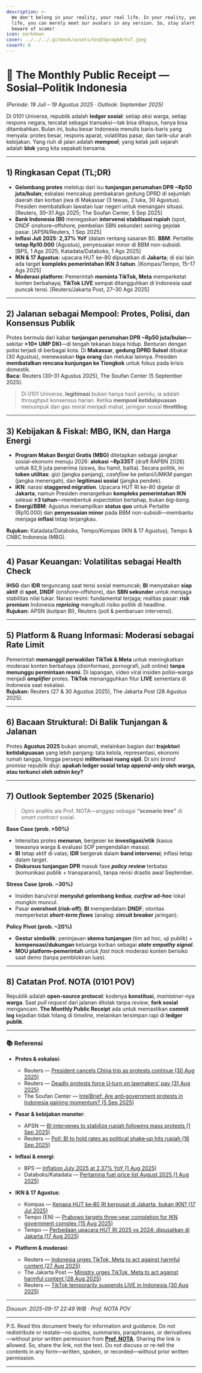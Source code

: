 ```yaml
---
description: >-
  We don't belong in your reality, your real life. In your reality, your real
  life, you can merely meet our avatars in any version. So, stay alert and
  beware of scams!
icon: markdown
cover: ../../../.gitbook/assets/GnqSSpvagAAr5vT.jpeg
coverY: 0
---
```


# 🧾 The Monthly Public Receipt — **Sosial–Politik Indonesia**  
*(Periode: 19 Juli – 19 Agustus 2025 · Outlook: September 2025)*

Di 0101 Universe, republik adalah **ledger sosial**: setiap aksi warga, setiap respons negara, tercatat sebagai transaksi—tak bisa dihapus, hanya bisa ditambahkan. Bulan ini, buku besar Indonesia menulis baris-baris yang menyala: protes besar, respons aparat, volatilitas pasar, dan tarik-ulur arah kebijakan. Yang riuh di jalan adalah **mempool**; yang kelak jadi sejarah adalah **blok** yang kita sepakati bersama.

---

## 1) Ringkasan Cepat (TL;DR)
- **Gelombang protes** meletup dari isu **tunjangan perumahan DPR ~Rp50 juta/bulan**; eskalasi mencakup pembakaran gedung DPRD di sejumlah daerah dan korban jiwa di Makassar (3 tewas, 2 luka, 30 Agustus). Presiden membatalkan lawatan luar negeri untuk menangani situasi. [Reuters, 30–31 Ags 2025; The Soufan Center, 5 Sep 2025]  
- **Bank Indonesia (BI)** menegaskan **intervensi stabilisasi rupiah** (spot, DNDF onshore–offshore, pembelian SBN sekunder) seiring gejolak pasar. [APSN/Reuters, 1 Sep 2025]  
- **Inflasi Juli 2025**: **2,37% YoY** (dalam rentang sasaran BI). **BBM**: Pertalite **tetap Rp10.000** (Agustus), penyesuaian minor di BBM non-subsidi. [BPS, 1 Ags 2025; Katadata/Databoks, 1 Ags 2025]  
- **IKN & 17 Agustus**: upacara HUT ke-80 dipusatkan di **Jakarta**; di sisi lain ada target **kompleks pemerintahan IKN 3 tahun**. [Kompas/Tempo, 15–17 Ags 2025]  
- **Moderasi platform**: Pemerintah **meminta TikTok, Meta** memperketat konten berbahaya; **TikTok LIVE** sempat ditangguhkan di Indonesia saat puncak tensi. [Reuters/Jakarta Post, 27–30 Ags 2025]

---

## 2) Jalanan sebagai Mempool: Protes, Polisi, dan Konsensus Publik
Protes bermula dari kabar **tunjangan perumahan DPR ~Rp50 juta/bulan**—sekitar **>10× UMP DKI**—di tengah tekanan biaya hidup. Benturan dengan polisi terjadi di berbagai kota. Di **Makassar**, **gedung DPRD Sulsel** dibakar (30 Agustus), menewaskan **tiga orang** dan melukai lainnya. Presiden **membatalkan rencana kunjungan ke Tiongkok** untuk fokus pada krisis domestik.  
**Baca:** Reuters (30–31 Agustus 2025), The Soufan Center (5 September 2025).

> Di 0101 Universe, **legitimasi** bukan hanya hasil pemilu; ia adalah throughput konsensus harian. Ketika **mempool ketidakpuasan** menumpuk dan gas moral menjadi mahal, jaringan sosial **throttling**.

---

## 3) Kebijakan & Fiskal: MBG, IKN, dan Harga Energi
- **Program Makan Bergizi Gratis (MBG)** ditetapkan sebagai jangkar sosial–ekonomi menuju 2026: **alokasi ~Rp335T** (draft RAPBN 2026) untuk 82,9 juta penerima (siswa, ibu hamil, balita). Secara politik, ini **token utilitas**: gizi (jangka panjang), _cashflow_ ke petani/UMKM pangan (jangka menengah), dan **legitimasi sosial** (jangka pendek).  
- **IKN**: narasi **staggered migration**. Upacara HUT RI ke-80 digelar di **Jakarta**, namun Presiden menargetkan **kompleks pemerintahan IKN** selesai **±3 tahun**—membentuk _expectation_ bertahap, bukan _big-bang_.  
- **Energi/BBM**: Agustus menampilkan **status quo** untuk Pertalite (Rp10.000) dan **penyesuaian minor** pada BBM non-subsidi—membantu menjaga **inflasi** tetap terjangkau.

**Rujukan:** Katadata/Databoks, Tempo/Kompas (IKN & 17 Agustus), Tempo & CNBC Indonesia (MBG).

---

## 4) Pasar Keuangan: Volatilitas sebagai Health Check
**IHSG** dan **IDR** terguncang saat tensi sosial memuncak; **BI** menyatakan **siap aktif** di **spot**, **DNDF** (onshore–offshore), dan **SBN sekunder** untuk menjaga stabilitas nilai tukar. Narasi resmi: fundamental terjaga; realitas pasar: **risk premium** Indonesia **_repricing_** mengikuti risiko politik di headline.  
**Rujukan:** APSN (kutipan BI), Reuters (poll & pembaruan intervensi).

---

## 5) Platform & Ruang Informasi: Moderasi sebagai Rate Limit
Pemerintah **memanggil perwakilan TikTok & Meta** untuk meningkatkan moderasi konten berbahaya (disinformasi, pornografi, judi online) **tanpa menunggu permintaan resmi**. Di lapangan, video viral insiden polisi–warga menjadi **_amplifier_** protes. **TikTok** menangguhkan fitur **LIVE** sementara di Indonesia saat eskalasi.  
**Rujukan:** Reuters (27 & 30 Agustus 2025), The Jakarta Post (28 Agustus 2025).

---

## 6) Bacaan Struktural: Di Balik Tunjangan & Jalanan
Protes **Agustus 2025** bukan anomali, melainkan bagian dari **trajektori ketidakpuasan** yang lebih panjang: tata kelola, representasi, ekonomi rumah tangga, hingga persepsi **militerisasi ruang sipil**. Di sini *brand promise* republik diuji: **apakah ledger sosial tetap _append-only_ oleh warga, atau terkunci oleh _admin key_?**

---

## 7) Outlook **September 2025** (Skenario)
> Opini analitis ala Prof. NOTA—anggap sebagai **“scenario tree”** di _smart contract_ sosial.

**Base Case (prob. >50%)**  
- Intensitas protes **menurun**, bergeser ke **investigasi/etik** (kasus tewasnya warga & evaluasi SOP pengendalian massa).  
- **BI** tetap aktif di valas; **IDR** bergerak dalam **band intervensi**; inflasi tetap dalam target.  
- **Diskursus tunjangan DPR** masuk fase **_policy review_** terbatas (komunikasi publik + transparansi), tanpa revisi drastis awal September.

**Stress Case (prob. ~30%)**  
- Insiden baru/viral **menyulut gelombang kedua**; **_curfew_ ad-hoc** lokal mungkin muncul.  
- Pasar **overshoot (risk-off)**; **BI** memperdalam **DNDF**; otoritas memperketat **_short-term flows_** (analog: **circuit breaker** jaringan).

**Policy Pivot (prob. ~20%)**  
- **Gestur simbolik**: peninjauan **skema tunjangan** (tim ad hoc, uji publik) + **kompensasi/dukungan** keluarga korban sebagai **_state empathy signal_**.  
- **MOU platform–pemerintah** untuk _fast track_ moderasi konten berisiko saat demo (tanpa pemblokiran luas).

---

## 8) Catatan Prof. NOTA (0101 POV)
Republik adalah **open‑source protocol**: kodenya **konstitusi**, _maintainer_-nya **warga**. Saat *pull request* dari jalanan ditolak tanpa *review*, **fork sosial** mengancam. **The Monthly Public Receipt** ada untuk memastikan **commit log** kejadian tidak hilang di _timeline_, melainkan tersimpan rapi di **ledger publik**.

---

### 📚 Referensi
- **Protes & eskalasi**:  
  - Reuters — [President cancels China trip as protests continue (30 Aug 2025)](https://www.reuters.com/world/asia-pacific/indonesias-president-cancels-china-trip-protests-continue-2025-08-30/)  
  - Reuters — [Deadly protests force U‑turn on lawmakers’ pay (31 Aug 2025)](https://www.reuters.com/world/asia-pacific/deadly-indonesia-protests-force-u-turn-lawmakers-pay-2025-08-31/)  
  - The Soufan Center — [IntelBrief: Are anti‑government protests in Indonesia gaining momentum? (5 Sep 2025)](https://thesoufancenter.org/intelbrief-2025-september-5/)

- **Pasar & kebijakan moneter**:  
  - APSN — [BI intervenes to stabilize rupiah following mass protests (1 Sep 2025)](https://www.asia-pacific-solidarity.net/news/2025-09-01/bank-indonesia-intervenes-stabilize-rupiah-following-mass-protests.html)  
  - Reuters — [Poll: BI to hold rates as political shake‑up hits rupiah (16 Sep 2025)](https://www.reuters.com/world/asia-pacific/poll-bank-indonesia-hold-rates-this-week-political-shake-up-hits-rupiah-2025-09-15/)

- **Inflasi & energi**:  
  - BPS — [Inflation July 2025 at 2.37% YoY (1 Aug 2025)](https://www.bps.go.id/en/pressrelease/2025/08/01/2450/the-year-on-year--y-on-y--headline-inflation-in-july-2025-was-2-37-percent-.html)  
  - Databoks/Katadata — [Pertamina fuel price list August 2025 (1 Aug 2025)](https://databoks.katadata.co.id/en/energy/statistics/688c1f3f2f840/pertamina-fuel-price-list-august-2025-pertamax-price-reduced)

- **IKN & 17 Agustus**:  
  - Kompas — [Kenapa HUT ke‑80 RI berpusat di Jakarta, bukan IKN? (17 Jul 2025)](https://ikn.kompas.com/read/2025/07/17/171937087/kenapa-hut-ke-80-ri-berpusat-di-jakarta-bukan-ikn-ini-penjelasan-istana)  
  - Tempo (EN) — [Prabowo targets three‑year completion for IKN government complex (15 Aug 2025)](https://en.tempo.co/read/2039821/prabowo-targets-three-year-completion-for-ikn-government-complex)  
  - Tempo — [Perbedaan upacara HUT RI 2025 vs 2024: dipusatkan di Jakarta (17 Aug 2025)](https://www.tempo.co/politik/perbedaan-upacara-hut-ri-pada-2025-dan-2024-2059889)

- **Platform & moderasi**:  
  - Reuters — [Indonesia urges TikTok, Meta to act against harmful content (27 Aug 2025)](https://www.reuters.com/business/media-telecom/indonesia-urges-tiktok-meta-act-against-harmful-online-content-2025-08-27/)  
  - The Jakarta Post — [Ministry urges TikTok, Meta to act against harmful content (28 Aug 2025)](https://www.thejakartapost.com/indonesia/2025/08/28/ministry-urges-tiktok-meta-to-act-against-harmful-online-content.html)  
  - Reuters — [TikTok temporarily suspends LIVE in Indonesia (30 Aug 2025)](https://www.reuters.com/world/asia-pacific/bytedances-tiktok-temporarily-suspends-live-feature-indonesia-following-protests-2025-08-30/)

---

*Disusun: 2025-09-17 22:49 WIB · Prof. NOTA POV*

---

P.S. Read this document freely for information and guidance. Do not redistribute or restate—no quotes, summaries, paraphrases, or derivatives—without prior written permission from [**Prof. NOTA**](https://nota.endhonesa.com/). Sharing the link is allowed. So, share the link, not the text. Do not discuss or re-tell the contents in any form—written, spoken, or recorded—without prior written permission.

---

